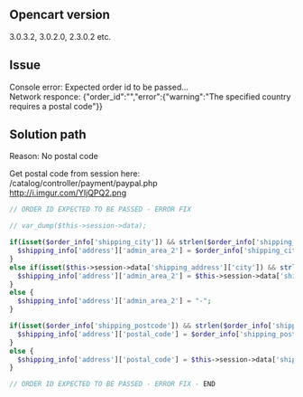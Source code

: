 ## Opencart version

3.0.3.2, 3.0.2.0, 2.3.0.2 etc.

## Issue

Console error: Expected order id to be passed...<br>
Network responce: {"order_id":"","error":{"warning":"The specified country requires a postal code"}}

##  Solution path

Reason: No postal code

Get postal code from session here:<br>
/catalog/controller/payment/paypal.php<br>
http://i.imgur.com/YIjQPQ2.png

```php
// ORDER ID EXPECTED TO BE PASSED - ERROR FIX

// var_dump($this->session->data);

if(isset($order_info['shipping_city']) && strlen($order_info['shipping_city']) > 0) {
  $shipping_info['address']['admin_area_2'] = $order_info['shipping_city'];
}
else if(isset($this->session->data['shipping_address']['city']) && strlen($this->session->data['shipping_address']['city']) > 0) {
  $shipping_info['address']['admin_area_2'] = $this->session->data['shipping_address']['city'];
}
else {
  $shipping_info['address']['admin_area_2'] = "-";
}

if(isset($order_info['shipping_postcode']) && strlen($order_info['shipping_postcode']) > 0) {
  $shipping_info['address']['postal_code'] = $order_info['shipping_postcode'];
}
else {
  $shipping_info['address']['postal_code'] = $this->session->data['shipping_address']['postcode'];
}

// ORDER ID EXPECTED TO BE PASSED - ERROR FIX - END
```

